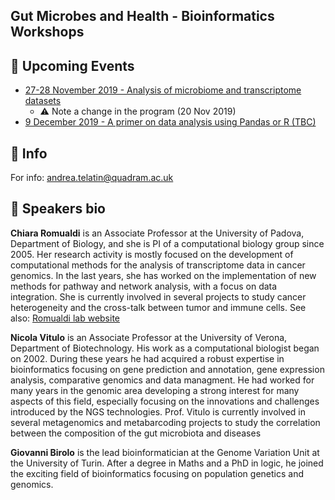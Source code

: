 ## Gut Microbes and Health - Bioinformatics Workshops




## :calendar: Upcoming Events
 * [27-28 November 2019 - Analysis of microbiome and transcriptome datasets](28-11_Workshop.md)
    * :warning: Note a change in the program (20 Nov 2019)
 * [9 December 2019 - A primer on data analysis using Pandas or R (TBC)](09-12_Primer.md)
 
 

## :e-mail: Info

For info: andrea.telatin@quadram.ac.uk

## :bust_in_silhouette: Speakers bio

**Chiara Romualdi** is an Associate Professor at the University of Padova, Department of Biology, and she is PI of a computational biology group since 2005. Her research activity is mostly focused on the development of computational methods for the analysis of transcriptome data in cancer genomics. In the last years, she has worked on the implementation of new methods for pathway and network analysis, with a focus on data integration. She is currently involved in several projects to study cancer heterogeneity and the cross-talk between tumor and immune cells. See also: [Romualdi lab website](http://romualdi.bio.unipd.it/)

**Nicola Vitulo** is an Associate Professor at the University of Verona, Department of Biotechnology. His work as a computational biologist began on 2002. During these years he had acquired a robust expertise in bioinformatics focusing on gene prediction and annotation, gene expression analysis, comparative genomics and data managment. He had worked for many years in the genomic area developing a strong interest for many aspects of this field, especially focusing on the innovations and challenges introduced by the NGS technologies.
Prof. Vitulo is currently involved in several metagenomics and metabarcoding projects to study the correlation between the composition of the gut microbiota and diseases

**Giovanni Birolo** is the lead bioinformatician at the Genome Variation Unit at the University of Turin. After a degree in Maths and a PhD in logic, he joined the exciting field of bioinformatics focusing on population genetics and genomics. 

